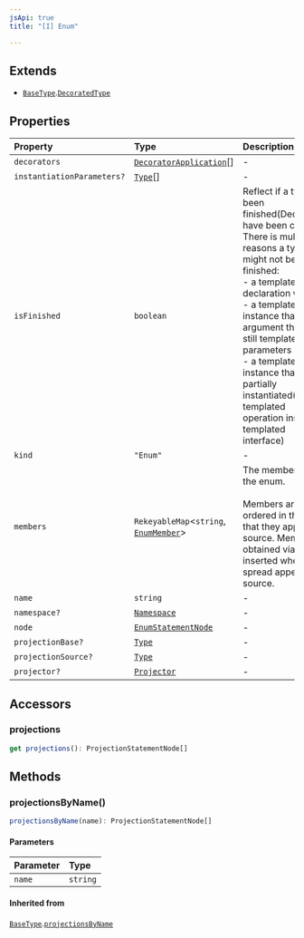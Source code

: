 ```yaml
---
jsApi: true
title: "[I] Enum"

---
```

## Extends

- [`BaseType`](BaseType.md).[`DecoratedType`](DecoratedType.md)

## Properties

| Property | Type | Description | Inheritance |
| :------ | :------ | :------ | :------ |
| `decorators` | [`DecoratorApplication`](DecoratorApplication.md)[] | - | [`DecoratedType`](DecoratedType.md).`decorators` |
| `instantiationParameters?` | [`Type`](../type-aliases/Type.md)[] | - | [`BaseType`](BaseType.md).`instantiationParameters` |
| `isFinished` | `boolean` | Reflect if a type has been finished(Decorators have been called).<br />There is multiple reasons a type might not be finished:<br />- a template declaration will not<br />- a template instance that argument that are still template parameters<br />- a template instance that is only partially instantiated(like a templated operation inside a templated interface) | [`BaseType`](BaseType.md).`isFinished` |
| `kind` | `"Enum"` | - | [`BaseType`](BaseType.md).`kind` |
| `members` | `RekeyableMap`<`string`, [`EnumMember`](EnumMember.md)\> | The members of the enum.<br /><br />Members are ordered in the order that they appear in source. Members<br />obtained via `...` are inserted where the spread appears in source. | - |
| `name` | `string` | - | - |
| `namespace?` | [`Namespace`](Namespace.md) | - | - |
| `node` | [`EnumStatementNode`](EnumStatementNode.md) | - | [`BaseType`](BaseType.md).`node` |
| `projectionBase?` | [`Type`](../type-aliases/Type.md) | - | [`BaseType`](BaseType.md).`projectionBase` |
| `projectionSource?` | [`Type`](../type-aliases/Type.md) | - | [`BaseType`](BaseType.md).`projectionSource` |
| `projector?` | [`Projector`](Projector.md) | - | [`BaseType`](BaseType.md).`projector` |

## Accessors

### projections

```ts
get projections(): ProjectionStatementNode[]
```

## Methods

### projectionsByName()

```ts
projectionsByName(name): ProjectionStatementNode[]
```

#### Parameters

| Parameter | Type |
| :------ | :------ |
| `name` | `string` |

#### Inherited from

[`BaseType`](BaseType.md).[`projectionsByName`](BaseType.md#projectionsbyname)
